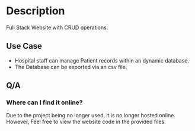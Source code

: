 # Description
Full Stack Website with CRUD operations.

## Use Case
- Hospital staff can manage Patient records within an dynamic database.
- The Database can be exported via an csv file.


## Q/A
### Where can I find it online?
Due to the project being no longer used, it is no longer hosted online. However, Feel free to view the website code in the provided files.




